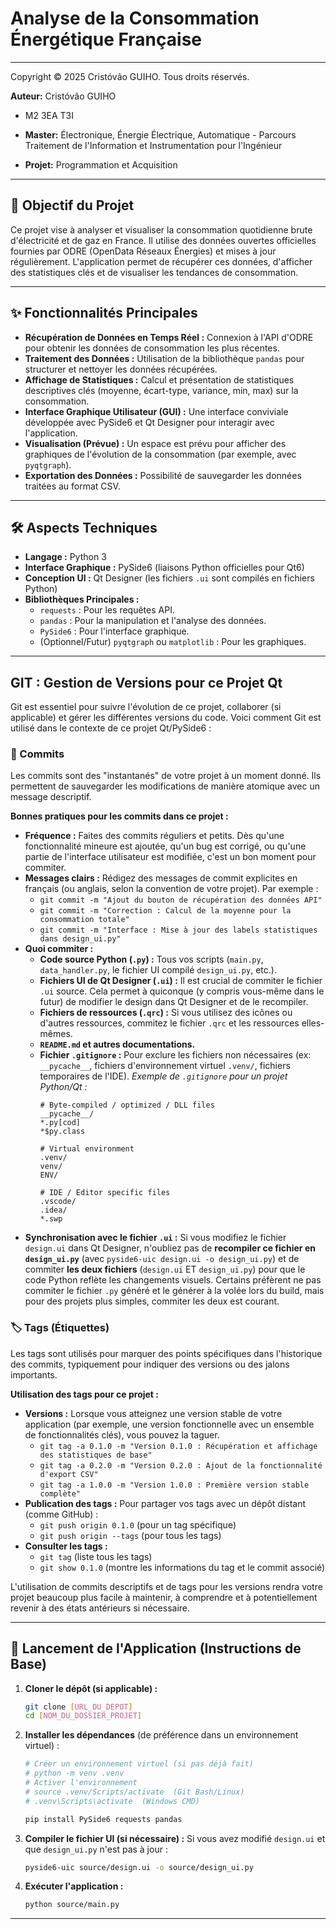 # Analyse de la Consommation Énergétique Française

---

Copyright © 2025 Cristóvão GUIHO. Tous droits réservés.

**Auteur:** Cristóvão GUIHO
- M2 3EA T3I

- **Master:** Électronique, Énergie Électrique, Automatique - Parcours Traitement de l'Information et Instrumentation pour l'Ingénieur
- **Projet:** Programmation et Acquisition

---

## 🎯 Objectif du Projet

Ce projet vise à analyser et visualiser la consommation quotidienne brute d'électricité et de gaz en France. Il utilise des données ouvertes officielles fournies par ODRE (OpenData Réseaux Énergies) et mises à jour régulièrement. L'application permet de récupérer ces données, d'afficher des statistiques clés et de visualiser les tendances de consommation.

---

## ✨ Fonctionnalités Principales

* **Récupération de Données en Temps Réel :** Connexion à l'API d'ODRE pour obtenir les données de consommation les plus récentes.
* **Traitement des Données :** Utilisation de la bibliothèque `pandas` pour structurer et nettoyer les données récupérées.
* **Affichage de Statistiques :** Calcul et présentation de statistiques descriptives clés (moyenne, écart-type, variance, min, max) sur la consommation.
* **Interface Graphique Utilisateur (GUI) :** Une interface conviviale développée avec PySide6 et Qt Designer pour interagir avec l'application.
* **Visualisation (Prévue) :** Un espace est prévu pour afficher des graphiques de l'évolution de la consommation (par exemple, avec `pyqtgraph`).
* **Exportation des Données :** Possibilité de sauvegarder les données traitées au format CSV.

---

## 🛠️ Aspects Techniques

* **Langage :** Python 3
* **Interface Graphique :** PySide6 (liaisons Python officielles pour Qt6)
* **Conception UI :** Qt Designer (les fichiers `.ui` sont compilés en fichiers Python)
* **Bibliothèques Principales :**
    * `requests` : Pour les requêtes API.
    * `pandas` : Pour la manipulation et l'analyse des données.
    * `PySide6` : Pour l'interface graphique.
    * (Optionnel/Futur) `pyqtgraph` ou `matplotlib` : Pour les graphiques.

---

##  GIT : Gestion de Versions pour ce Projet Qt

Git est essentiel pour suivre l'évolution de ce projet, collaborer (si applicable) et gérer les différentes versions du code. Voici comment Git est utilisé dans le contexte de ce projet Qt/PySide6 :

### 📝 Commits

Les commits sont des "instantanés" de votre projet à un moment donné. Ils permettent de sauvegarder les modifications de manière atomique avec un message descriptif.

**Bonnes pratiques pour les commits dans ce projet :**

* **Fréquence :** Faites des commits réguliers et petits. Dès qu'une fonctionnalité mineure est ajoutée, qu'un bug est corrigé, ou qu'une partie de l'interface utilisateur est modifiée, c'est un bon moment pour commiter.
* **Messages clairs :** Rédigez des messages de commit explicites en français (ou anglais, selon la convention de votre projet). Par exemple :
    * `git commit -m "Ajout du bouton de récupération des données API"`
    * `git commit -m "Correction : Calcul de la moyenne pour la consommation totale"`
    * `git commit -m "Interface : Mise à jour des labels statistiques dans design_ui.py"`
* **Quoi commiter :**
    * **Code source Python (`.py`) :** Tous vos scripts (`main.py`, `data_handler.py`, le fichier UI compilé `design_ui.py`, etc.).
    * **Fichiers UI de Qt Designer (`.ui`) :** Il est crucial de commiter le fichier `.ui` source. Cela permet à quiconque (y compris vous-même dans le futur) de modifier le design dans Qt Designer et de le recompiler.
    * **Fichiers de ressources (`.qrc`) :** Si vous utilisez des icônes ou d'autres ressources, commitez le fichier `.qrc` et les ressources elles-mêmes.
    * **`README.md` et autres documentations.**
    * **Fichier `.gitignore` :** Pour exclure les fichiers non nécessaires (ex: `__pycache__`, fichiers d'environnement virtuel `.venv/`, fichiers temporaires de l'IDE).
        *Exemple de `.gitignore` pour un projet Python/Qt :*
        ```gitignore
        # Byte-compiled / optimized / DLL files
        __pycache__/
        *.py[cod]
        *$py.class

        # Virtual environment
        .venv/
        venv/
        ENV/

        # IDE / Editor specific files
        .vscode/
        .idea/
        *.swp
        ```
* **Synchronisation avec le fichier `.ui` :** Si vous modifiez le fichier `design.ui` dans Qt Designer, n'oubliez pas de **recompiler ce fichier en `design_ui.py`** (avec `pyside6-uic design.ui -o design_ui.py`) et de commiter **les deux fichiers** (`design.ui` ET `design_ui.py`) pour que le code Python reflète les changements visuels. Certains préfèrent ne pas commiter le fichier `.py` généré et le générer à la volée lors du build, mais pour des projets plus simples, commiter les deux est courant.

### 🏷️ Tags (Étiquettes)

Les tags sont utilisés pour marquer des points spécifiques dans l'historique des commits, typiquement pour indiquer des versions ou des jalons importants.

**Utilisation des tags pour ce projet :**

* **Versions :** Lorsque vous atteignez une version stable de votre application (par exemple, une version fonctionnelle avec un ensemble de fonctionnalités clés), vous pouvez la taguer.
    * `git tag -a 0.1.0 -m "Version 0.1.0 : Récupération et affichage des statistiques de base"`
    * `git tag -a 0.2.0 -m "Version 0.2.0 : Ajout de la fonctionnalité d'export CSV"`
    * `git tag -a 1.0.0 -m "Version 1.0.0 : Première version stable complète"`
* **Publication des tags :** Pour partager vos tags avec un dépôt distant (comme GitHub) :
    * `git push origin 0.1.0` (pour un tag spécifique)
    * `git push origin --tags` (pour tous les tags)
* **Consulter les tags :**
    * `git tag` (liste tous les tags)
    * `git show 0.1.0` (montre les informations du tag et le commit associé)

L'utilisation de commits descriptifs et de tags pour les versions rendra votre projet beaucoup plus facile à maintenir, à comprendre et à potentiellement revenir à des états antérieurs si nécessaire.

---

## 🚀 Lancement de l'Application (Instructions de Base)

1.  **Cloner le dépôt (si applicable) :**
    ```bash
    git clone [URL_DU_DEPOT]
    cd [NOM_DU_DOSSIER_PROJET]
    ```
2.  **Installer les dépendances** (de préférence dans un environnement virtuel) :
    ```bash
    # Créer un environnement virtuel (si pas déjà fait)
    # python -m venv .venv
    # Activer l'environnement
    # source .venv/Scripts/activate  (Git Bash/Linux)
    # .venv\Scripts\activate  (Windows CMD)

    pip install PySide6 requests pandas
    ```
3.  **Compiler le fichier UI (si nécessaire) :**
    Si vous avez modifié `design.ui` et que `design_ui.py` n'est pas à jour :
    ```bash
    pyside6-uic source/design.ui -o source/design_ui.py
    ```
4.  **Exécuter l'application :**
    ```bash
    python source/main.py
    ```

---
